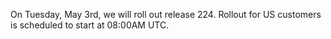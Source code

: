 
On Tuesday, May 3rd, we will roll out release 224. Rollout for US customers is scheduled to start at 08:00AM UTC.